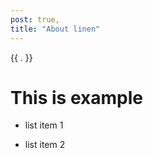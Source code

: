 ```yaml
---
post: true,
title: "About linen"
---
```


<html>
    <meta>
        <title>{{ .file.title }}</title>
    </meta>
    <body>
    {{ . }}

# This is example 

- list item 1
- list item 2

    </body>
</html>

